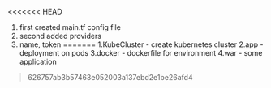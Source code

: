 <<<<<<< HEAD
1. first created main.tf config file
2. second added providers
3. name, token
=======
1.KubeCluster - create kubernetes cluster 
2.app - deployment on pods
3.docker - dockerfile for environment
4.war - some application
>    626757ab3b57463e052003a137ebd2e1be26afd4
